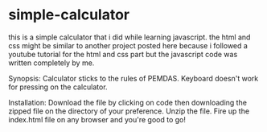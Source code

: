 # simple-calculator
this is a simple calculator that i did while learning javascript. 
the html and css might be similar to another project posted here 
because i followed a youtube tutorial for the html and css part 
but the javascript code was written completely by me.

Synopsis:
  Calculator sticks to the rules of PEMDAS.
  Keyboard doesn't work for pressing on the calculator.

Installation:
  Download the file by clicking on code then downloading the zipped file on the directory of your preference.
  Unzip the file.
  Fire up the index.html file on any browser and you're good to go!
